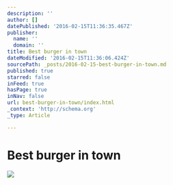 ```yaml
---
description: ''
author: []
datePublished: '2016-02-15T11:36:35.467Z'
publisher:
  name: ''
  domain: ''
title: Best burger in town
dateModified: '2016-02-15T11:36:06.424Z'
sourcePath: _posts/2016-02-15-best-burger-in-town.md
published: true
starred: false
inFeed: true
hasPage: true
inNav: false
url: best-burger-in-town/index.html
_context: 'http://schema.org'
_type: Article

---
```

# Best burger in town
![](https://the-grid-user-content.s3-us-west-2.amazonaws.com/e294e4ea-295d-410d-a3ce-b69ed9b02734.png)